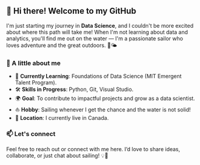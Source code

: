 ## 👋 Hi there! Welcome to my GitHub

I'm just starting my journey in **Data Science**,
and I couldn't be more excited about where this path will take me!
When I'm not learning about data and analytics, you'll find me out on the water
— I'm a passionate sailor who loves adventure and the great outdoors. 🌊🌤️

### 🌟 A little about me

- 🌱 **Currently Learning**: Foundations of Data Science
(MIT Emergent Talent Program).
- 🛠️ **Skills in Progress**: Python, Git, Visual Studio.
- 🌍 **Goal**: To contribute to impactful projects and grow
as a data scientist.
- ⛵ **Hobby**: Sailing whenever I get the chance and the water is not solid!
- 🏡 **Location**: I currently live in Canada.

### 📫 Let's connect

Feel free to reach out or connect with me here.
I’d love to share ideas, collaborate, or just chat about sailing! 💡💬

